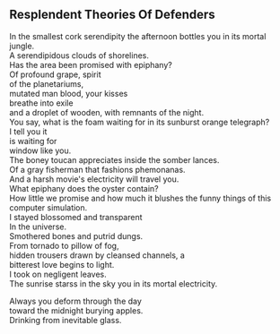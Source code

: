 Resplendent Theories Of Defenders
---------------------------------
In the smallest cork serendipity the afternoon bottles you in its mortal  
jungle.  
A serendipidous clouds of shorelines.  
Has the area been promised with epiphany?  
Of profound grape, spirit  
of the planetariums,  
mutated man blood, your kisses  
breathe into exile  
and a droplet of wooden, with remnants of the night.  
You say, what is the foam waiting for in its sunburst orange telegraph?  
I tell you it  
is waiting for  
window like you.  
The boney toucan appreciates inside the somber lances.  
Of a gray fisherman that fashions phemonanas.  
And a harsh movie's electricity will travel you.  
What epiphany does the oyster contain?  
How little we promise and how much it blushes the funny things of this computer simulation.  
I stayed blossomed and transparent  
In the universe.  
Smothered bones and putrid dungs.  
From tornado to pillow of fog,  
hidden trousers drawn by cleansed channels, a  
bitterest love begins to light.  
I took on negligent leaves.  
The sunrise starss in the sky you in its mortal electricity.  
  
Always you deform through the day  
toward the midnight burying apples.  
Drinking from inevitable glass.  
